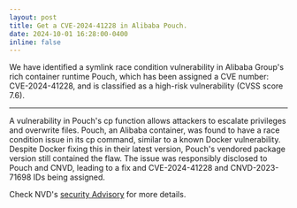 ```yaml
---
layout: post
title: Get a CVE-2024-41228 in Alibaba Pouch.
date: 2024-10-01 16:28:00-0400
inline: false
---
```


We have identified a symlink race condition vulnerability in Alibaba Group's rich container runtime Pouch, which has been assigned a CVE number: CVE-2024-41228, and is classified as a high-risk vulnerability (CVSS score 7.6).

***

A vulnerability in Pouch's cp function allows attackers to escalate privileges and overwrite files. Pouch, an Alibaba container, was found to have a race condition issue in its cp command, similar to a known Docker vulnerability. Despite Docker fixing this in their latest version, Pouch's vendored package version still contained the flaw. The issue was responsibly disclosed to Pouch and CNVD, leading to a fix and CVE-2024-41228 and CNVD-2023-71698 IDs being assigned.

Check NVD's [security Advisory](https://nvd.nist.gov/vuln/detail/CVE-2024-41228) for more details.
